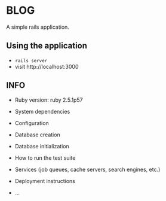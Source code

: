 # BLOG

A simple rails application.

## Using the application

* `rails server`
* visit http://localhost:3000

## INFO

* Ruby version: ruby 2.5.1p57

* System dependencies

* Configuration

* Database creation

* Database initialization

* How to run the test suite

* Services (job queues, cache servers, search engines, etc.)

* Deployment instructions

* ...
